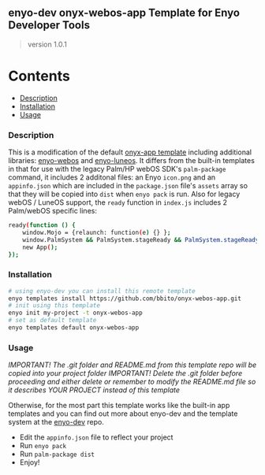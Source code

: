 ## enyo-dev onyx-webos-app Template for Enyo Developer Tools
> version 1.0.1

# Contents

* [Description](#description)
* [Installation](#installation)
* [Usage](#usage)

### <a name="description"></a>Description

This is a modification of the default [onyx-app template](https://github.com/enyojs/enyo-dev/tree/master/lib/enyo/lib/default-templates/onyx-app) including additional libraries: [enyo-webos](https://github.com/enyojs/enyo-webos.git) and [enyo-luneos](https://github.com/JayCanuck/enyo-luneos). It differs from the built-in templates in that for use with the legacy Palm/HP webOS SDK's `palm-package` command, it includes 2 additonal files: an Enyo `icon.png` and an `appinfo.json` which are included in the `package.json` file's `assets` array so that they will be copied into `dist` when `enyo pack` is run. Also for legacy webOS / LuneOS support, the `ready` function in `index.js` includes 2 Palm/webOS specific lines:
```bash
ready(function () {
	window.Mojo = {relaunch: function(e) {} };
	window.PalmSystem && PalmSystem.stageReady && PalmSystem.stageReady();
	new App();
});
```

### <a name="installation"></a>Installation

```bash
# using enyo-dev you can install this remote template
enyo templates install https://github.com/bbito/onyx-webos-app.git
# init using this template
enyo init my-project -t onyx-webos-app
# set as default template
enyo templates default onyx-webos-app
```
### <a name="usage"></a>Usage
*IMPORTANT! The .git folder and README.md from this template repo will be copied into your project folder*
*IMPORTANT! Delete the .git folder before proceeding and either delete or remember to modify the README.md file so it describes YOUR PROJECT instead of this template*

Otherwise, for the most part this template works like the built-in app templates and you can find out more about enyo-dev and the template system at the [enyo-dev](https://github.com/enyojs/enyo-dev) repo.

* Edit the `appinfo.json` file to reflect your project
* Run `enyo pack`
* Run `palm-package dist`
* Enjoy!
